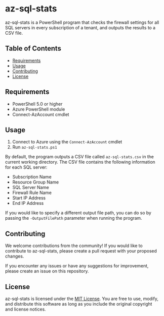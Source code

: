 # az-sql-stats

az-sql-stats is a PowerShell program that checks the firewall settings for all SQL servers in every subscription of a tenant, and outputs the results to a CSV file.

## Table of Contents

- [Requirements](#requirements)
- [Usage](#usage)
- [Contributing](#contributing)
- [License](#license)

## Requirements

- PowerShell 5.0 or higher
- Azure PowerShell module
- Connect-AzAccount cmdlet

## Usage

1. Connect to Azure using the `Connect-AzAccount` cmdlet
2. Run `az-sql-stats.ps1`

By default, the program outputs a CSV file called `az-sql-stats.csv` in the current working directory. The CSV file contains the following information for each SQL server:

- Subscription Name
- Resource Group Name
- SQL Server Name
- Firewall Rule Name
- Start IP Address
- End IP Address

If you would like to specify a different output file path, you can do so by passing the `-OutputFilePath` parameter when running the program.

## Contributing

We welcome contributions from the community! If you would like to contribute to az-sql-stats, please create a pull request with your proposed changes.

If you encounter any issues or have any suggestions for improvement, please create an issue on this repository.

## License

az-sql-stats is licensed under the [MIT License](LICENSE). You are free to use, modify, and distribute this software as long as you include the original copyright and license notices.
